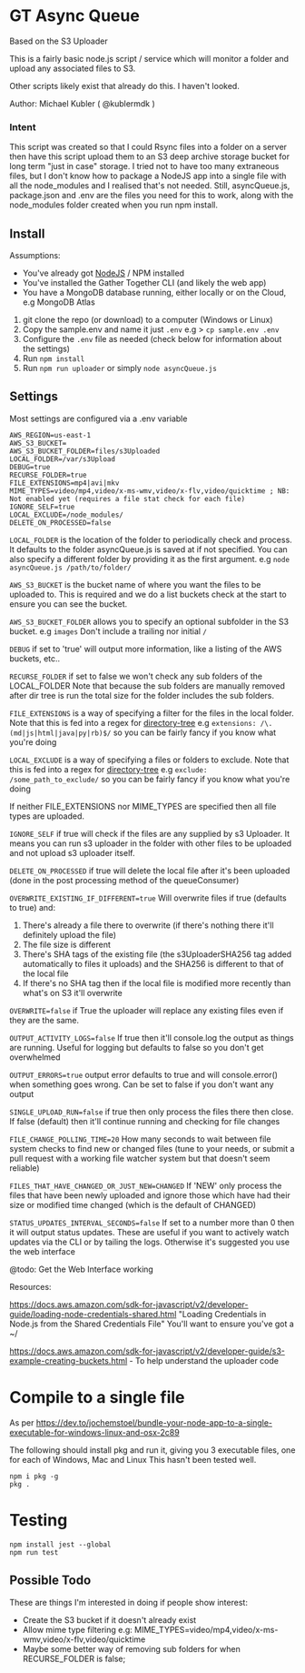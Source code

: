 # GT Async Queue


Based on the S3 Uploader

This is a fairly basic node.js script / service which will monitor a folder and upload any associated files to S3.

Other scripts likely exist that already do this. I haven't looked.

Author: Michael Kubler ( @kublermdk )

### Intent

This script was created so that I could Rsync files into a folder on a server then have this script upload them to an S3
deep archive storage bucket for long term "just in case" storage. I tried not to have too many extraneous files, but I
don't know how to package a NodeJS app into a single file with all the node_modules and I realised that's not needed.
Still, asyncQueue.js, package.json and .env are the files you need for this to work, along with the node_modules folder
created when you run npm install.

## Install

Assumptions:

* You've already got [NodeJS](https://nodejs.dev/) / NPM installed
* You've installed the Gather Together CLI (and likely the web app)
* You have a MongoDB database running, either locally or on the Cloud, e.g MongoDB Atlas 


1. git clone the repo (or download) to a computer (Windows or Linux)
2. Copy the sample.env and name it just `.env` e.g > `cp sample.env .env`
3. Configure the `.env` file as needed (check below for information about the settings)
4. Run `npm install`
5. Run `npm run uploader` or simply `node asyncQueue.js`

## Settings

Most settings are configured via a .env variable

    AWS_REGION=us-east-1
    AWS_S3_BUCKET=
    AWS_S3_BUCKET_FOLDER=files/s3Uploaded
    LOCAL_FOLDER=/var/s3Upload
    DEBUG=true
    RECURSE_FOLDER=true
    FILE_EXTENSIONS=mp4|avi|mkv
    MIME_TYPES=video/mp4,video/x-ms-wmv,video/x-flv,video/quicktime ; NB: Not enabled yet (requires a file stat check for each file)
    IGNORE_SELF=true
    LOCAL_EXCLUDE=/node_modules/
    DELETE_ON_PROCESSED=false

`LOCAL_FOLDER` is the location of the folder to periodically check and process. It defaults to the folder asyncQueue.js
is saved at if not specified. You can also specify a different folder by providing it as the first argument.
e.g `node asyncQueue.js /path/to/folder/`

`AWS_S3_BUCKET` is the bucket name of where you want the files to be uploaded to. This is required and we do a list
buckets check at the start to ensure you can see the bucket.

`AWS_S3_BUCKET_FOLDER` allows you to specify an optional subfolder in the S3 bucket. e.g `images`
Don't include a trailing nor initial `/`

`DEBUG` if set to 'true' will output more information, like a listing of the AWS buckets, etc..

`RECURSE_FOLDER` if set to false we won't check any sub folders of the LOCAL_FOLDER Note that because the sub folders
are manually removed after dir tree is run the total size for the folder includes the sub folders.

`FILE_EXTENSIONS` is a way of specifying a filter for the files in the local folder. Note that this is fed into a regex
for [directory-tree](https://www.npmjs.com/package/directory-tree) e.g `extensions: /\.(md|js|html|java|py|rb)$/` so you
can be fairly fancy if you know what you're doing

`LOCAL_EXCLUDE` is a way of specifying a files or folders to exclude. Note that this is fed into a regex
for [directory-tree](https://www.npmjs.com/package/directory-tree) e.g `exclude: /some_path_to_exclude/` so you can be
fairly fancy if you know what you're doing

If neither FILE_EXTENSIONS nor MIME_TYPES are specified then all file types are uploaded.

`IGNORE_SELF` if true will check if the files are any supplied by s3 Uploader. It means you can run s3 uploader in the
folder with other files to be uploaded and not upload s3 uploader itself.

`DELETE_ON_PROCESSED` if true will delete the local file after it's been uploaded (done in the post processing method of
the queueConsumer)

`OVERWRITE_EXISTING_IF_DIFFERENT=true` Will overwrite files if true (defaults to true) and:

1. There's already a file there to overwrite (if there's nothing there it'll definitely upload the file)
2. The file size is different
3. There's SHA tags of the existing file (the s3UploaderSHA256 tag added automatically to files it uploads) and the
   SHA256 is different to that of the local file
4. If there's no SHA tag then if the local file is modified more recently than what's on S3 it'll overwrite

`OVERWRITE=false` if True the uploader will replace any existing files even if they are the same.

`OUTPUT_ACTIVITY_LOGS=false` If true then it'll console.log the output as things are running. Useful for logging but
defaults to false so you don't get overwhelmed

`OUTPUT_ERRORS=true` output error defaults to true and will console.error() when something goes wrong. Can be set to
false if you don't want any output

`SINGLE_UPLOAD_RUN=false` if true then only process the files there then close. If false (default) then it'll continue
running and checking for file changes

`FILE_CHANGE_POLLING_TIME=20` How many seconds to wait between file system checks to find new or changed files (tune to
your needs, or submit a pull request with a working file watcher system but that doesn't seem reliable)

`FILES_THAT_HAVE_CHANGED_OR_JUST_NEW=CHANGED` If 'NEW' only process the files that have been newly uploaded and ignore
those which have had their size or modified time changed (which is the default of CHANGED)

`STATUS_UPDATES_INTERVAL_SECONDS=false` If set to a number more than 0 then it will output status updates. These are
useful if you want to actively watch updates via the CLI or by tailing the logs. Otherwise it's suggested you use the
web interface

@todo: Get the Web Interface working

Resources:

https://docs.aws.amazon.com/sdk-for-javascript/v2/developer-guide/loading-node-credentials-shared.html "Loading
Credentials in Node.js from the Shared Credentials File" You'll want to ensure you've got a ~/

https://docs.aws.amazon.com/sdk-for-javascript/v2/developer-guide/s3-example-creating-buckets.html - To help understand
the uploader code

# Compile to a single file

As per https://dev.to/jochemstoel/bundle-your-node-app-to-a-single-executable-for-windows-linux-and-osx-2c89

The following should install pkg and run it, giving you 3 executable files, one for each of Windows, Mac and Linux This
hasn't been tested well.

    npm i pkg -g
    pkg .

# Testing

    npm install jest --global
    npm run test

Possible Todo
--------------

These are things I'm interested in doing if people show interest:

* Create the S3 bucket if it doesn't already exist
* Allow mime type filtering e.g: MIME_TYPES=video/mp4,video/x-ms-wmv,video/x-flv,video/quicktime
* Maybe some better way of removing sub folders for when RECURSE_FOLDER is false; 